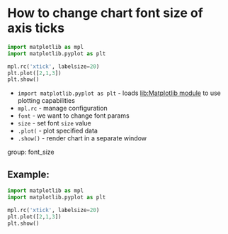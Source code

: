 # How to change chart font size of axis ticks

```python
import matplotlib as mpl
import matplotlib.pyplot as plt

mpl.rc('xtick', labelsize=20)
plt.plot([2,1,3])
plt.show()
```

- `import matplotlib.pyplot as plt` - loads [lib:Matplotlib module](python-matplotlib/how-to-install-matplotlib-python-lib-in-ubuntu-ubuntuversion) to use plotting capabilities
- `mpl.rc` - manage configuration
- `font` - we want to change font params
- `size` - set font `size` value
- `.plot(` - plot specified data
- `.show()` - render chart in a separate window

group: font_size

## Example: 
```python
import matplotlib as mpl
import matplotlib.pyplot as plt

mpl.rc('xtick', labelsize=20)
plt.plot([2,1,3])
plt.show()
```

